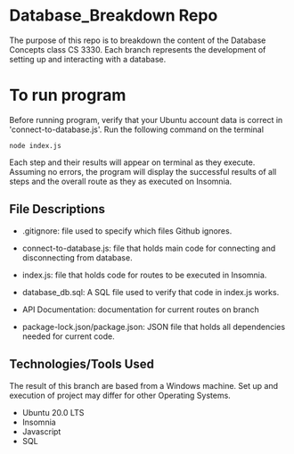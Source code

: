 # Database_Breakdown Repo
The purpose of this repo is to breakdown the content of the Database Concepts class CS 3330.
Each branch represents the development of setting up and interacting with a database. 

# To run program
Before running program, verify that your Ubuntu account data is correct in 'connect-to-database.js'.
Run the following command on the terminal
```
node index.js
```
Each step and their results will appear on terminal as they execute. Assuming no errors, the program will display the successful results of all steps and the overall route as they as executed on Insomnia.

## File Descriptions
- .gitignore: file used to specify which files Github ignores.

- connect-to-database.js: file that holds main code for connecting and disconnecting from database.

- index.js: file that holds code for routes to be executed in Insomnia.

- database_db.sql: A SQL file used to verify that code in index.js works.

- API Documentation: documentation for current routes on branch

- package-lock.json/package.json: JSON file that holds all dependencies needed for current code.

## Technologies/Tools Used
The result of this branch are based from a Windows machine. Set up and execution of project may differ for other Operating Systems.
 - Ubuntu 20.0 LTS
 - Insomnia
 - Javascript
 - SQL